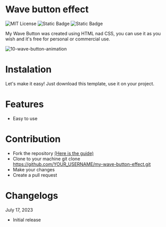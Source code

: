 # Wave button effect

![MIT License](https://img.shields.io/badge/Author-S1mon009-blue.svg) ![Static Badge](https://img.shields.io/badge/HTML-html?logo=html5&labelColor=%23595959&color=%23E34F26)
![Static Badge](https://img.shields.io/badge/CSS-js?logo=css3&labelColor=%23595959&color=%231572B6) 

My Wave Button was created using HTML nad CSS, you can use it as you wish and it's free for personal or commercial use.

![10-wave-button-animation](https://github.com/S1mon009/HTML-CSS-Bootstrap/assets/105738321/b0809d74-a0a3-44c9-bddf-de196224a9be)

# Instalation

Let's make it easy! Just download this template, use it on your project.

# Features

- Easy to use

# Contribution

- Fork the repository [(Here is the guide)](https://docs.github.com/en/get-started/quickstart/fork-a-repo)
- Clone to your machine git clone https://github.com/YOUR_USERNAME/my-wave-button-effect.git
- Make your changes
- Create a pull request

# Changelogs

July 17, 2023

- Initial release
